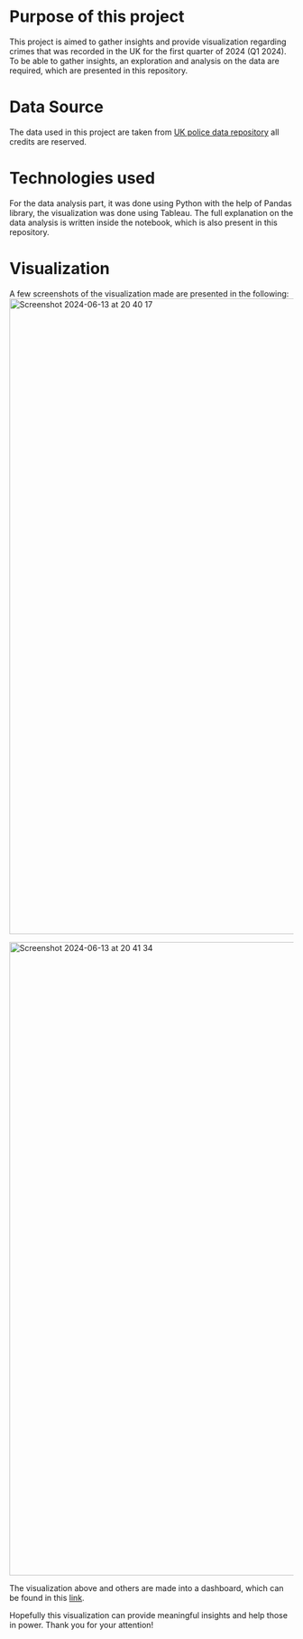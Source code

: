 # Purpose of this project
This project is aimed to gather insights and provide visualization regarding crimes that was recorded in the UK for the first quarter of 2024 (Q1 2024).
To be able to gather insights, an exploration and analysis on the data are required, which are presented in this repository.

# Data Source
The data used in this project are taken from [UK police data repository](https://data.police.uk/data/) all credits are reserved.

# Technologies used
For the data analysis part, it was done using Python with the help of Pandas library, the visualization was done using Tableau.
The full explanation on the data analysis is written inside the notebook, which is also present in this repository.

# Visualization
A few screenshots of the visualization made are presented in the following:
<img width="1125" alt="Screenshot 2024-06-13 at 20 40 17" src="https://github.com/Leonard-Theodorus/UK-Q1-2024-Crime-Data-Analysis/assets/81642556/5ea882d5-90cf-4f14-ade9-553e643c75bd">

<img width="1121" alt="Screenshot 2024-06-13 at 20 41 34" src="https://github.com/Leonard-Theodorus/UK-Q1-2024-Crime-Data-Analysis/assets/81642556/5a278eed-6998-4dd9-9930-60513afc83f3">

The visualization above and others are made into a dashboard, which can be found in this [link](https://public.tableau.com/views/UKCrimeDataVisualizationQ12024/Dashboard1?:language=en-US&:sid=&:display_count=n&:origin=viz_share_link).

Hopefully this visualization can provide meaningful insights and help those in power. Thank you for your attention!

